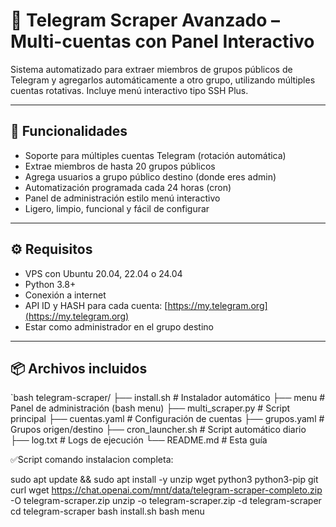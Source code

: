 # 🤖 Telegram Scraper Avanzado – Multi-cuentas con Panel Interactivo

Sistema automatizado para extraer miembros de grupos públicos de Telegram y agregarlos automáticamente a otro grupo, utilizando múltiples cuentas rotativas. Incluye menú interactivo tipo SSH Plus.

---

## 🚀 Funcionalidades

- Soporte para múltiples cuentas Telegram (rotación automática)
- Extrae miembros de hasta 20 grupos públicos
- Agrega usuarios a grupo público destino (donde eres admin)
- Automatización programada cada 24 horas (cron)
- Panel de administración estilo menú interactivo
- Ligero, limpio, funcional y fácil de configurar

---

## ⚙️ Requisitos

- VPS con Ubuntu 20.04, 22.04 o 24.04
- Python 3.8+
- Conexión a internet
- API ID y HASH para cada cuenta: [https://my.telegram.org](https://my.telegram.org)
- Estar como administrador en el grupo destino

---

## 📦 Archivos incluidos

`bash
telegram-scraper/
├── install.sh            # Instalador automático
├── menu                  # Panel de administración (bash menu)
├── multi_scraper.py      # Script principal
├── cuentas.yaml          # Configuración de cuentas
├── grupos.yaml           # Grupos origen/destino
├── cron_launcher.sh      # Script automático diario
├── log.txt               # Logs de ejecución
└── README.md             # Esta guía

✅Script comando instalacion completa:

sudo apt update && sudo apt install -y unzip wget python3 python3-pip git curl
wget https://chat.openai.com/mnt/data/telegram-scraper-completo.zip -O telegram-scraper.zip
unzip -o telegram-scraper.zip -d telegram-scraper
cd telegram-scraper
bash install.sh
bash menu

